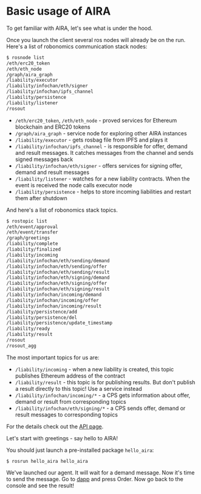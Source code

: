 # Basic usage of AIRA

To get familiar with AIRA, let's see what is under the hood.

Once you launch the client several ros nodes will already be on the run. Here's a list of robonomics communication stack nodes:

```bash
$ rosnode list
/eth/erc20_token
/eth/eth_node
/graph/aira_graph
/liability/executor
/liability/infochan/eth/signer
/liability/infochan/ipfs_channel
/liability/persistence
/liability/listener
/rosout
```

- `/eth/erc20_token`, `/eth/eth_node` - proved services for Ethereum blockchain and ERC20 tokens
- `/graph/aira_graph` - service node for exploring other AIRA instances
- `/liability/executor` - gets rosbag file from IPFS and plays it
- `/liability/infochan/ipfs_channel` - is responsible for offer, demand and result messages. It catches messages from the channel and sends signed messages back
- `/liability/infochan/eth/signer` - offers services for signing offer, demand and result messages
- `/liability/listener` - watches for a new liability contracts. When the event is received the node calls executor node
- `/liability/persistence` - helps to store incoming liabilities and restart them after shutdown

And here's a list of robonomics stack topics.

```bash
$ rostopic list
/eth/event/approval
/eth/event/transfer
/graph/greetings
/liability/complete
/liability/finalized
/liability/incoming
/liability/infochan/eth/sending/demand
/liability/infochan/eth/sending/offer
/liability/infochan/eth/sending/result
/liability/infochan/eth/signing/demand
/liability/infochan/eth/signing/offer
/liability/infochan/eth/signing/result
/liability/infochan/incoming/demand
/liability/infochan/incoming/offer
/liability/infochan/incoming/result
/liability/persistence/add
/liability/persistence/del
/liability/persistence/update_timestamp
/liability/ready
/liability/result
/rosout
/rosout_agg
```

The most important topics for us are:

- `/liability/incoming` - when a new liability is created, this topic publishes Ethereum address of the contract
- `/liability/result` - this topic is for publishing results. But don't publish a result directly to this topic! Use a service instead
- `/liability/infochan/incoming/*` - a CPS gets information about offer, demand or result from corresponding topics
- `/liability/infochan/eth/signing/*` - a CPS sends offer, demand or result messages to corresponding topics

For the details check out the [API page](/docs/robonomics-liability/).

Let's start with greetings - say hello to AIRA!

You should just launch a pre-installed package `hello_aira`:

```
$ rosrun hello_aira hello_aira
```

We've launched our agent. It will wait for a demand message. Now it's time to send the message. Go to [dapp](https://airalab.github.io/robonomics_tutorials/) and press Order.
Now go back to the console and see the result!